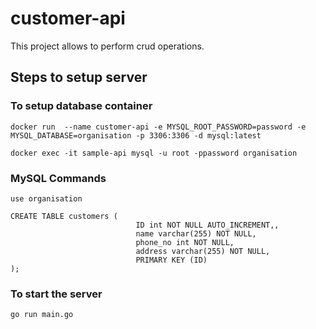 # customer-api
This project allows to perform crud operations.

## Steps to setup server

### To setup database container
```azure
docker run  --name customer-api -e MYSQL_ROOT_PASSWORD=password -e MYSQL_DATABASE=organisation -p 3306:3306 -d mysql:latest
```
```azure
docker exec -it sample-api mysql -u root -ppassword organisation
```

### MySQL Commands

```azure
use organisation

CREATE TABLE customers (
                            ID int NOT NULL AUTO_INCREMENT,,
                            name varchar(255) NOT NULL,
                            phone_no int NOT NULL,
                            address varchar(255) NOT NULL,
                            PRIMARY KEY (ID)
);
```

### To start the server

`go run main.go`
